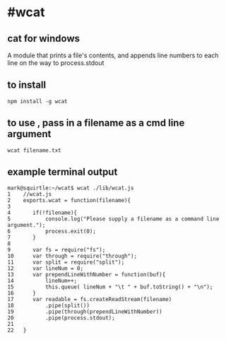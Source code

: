 #wcat
========
## cat for windows
A module that prints a file's contents, and appends line numbers to each line on the way to process.stdout

## to install 

    npm install -g wcat
    
## to use , pass in a filename as a cmd line argument

    wcat filename.txt
    
## example terminal output

    mark@squirtle:~/wcat$ wcat ./lib/wcat.js
    1	 //wcat.js
    2	 exports.wcat = function(filename){
    3	 
    4	 	if(!filename){
    5	 		console.log("Please supply a filename as a command line argument.");
    6	 		process.exit(0);
    7	 	}
    8	 
    9	 	var fs = require("fs");
    10	 	var through = require("through");
    11	 	var split = require("split");
    12	 	var lineNum = 0;
    13	 	var prependLineWithNumber = function(buf){
    14	 		lineNum++;
    15	 		this.queue( lineNum + "\t " + buf.toString() + "\n");
    16	 	}
    17	 	var readable = fs.createReadStream(filename)
    18	 		.pipe(split())
    19	 		.pipe(through(prependLineWithNumber))
    20	 		.pipe(process.stdout);
    21	 
    22	 }

